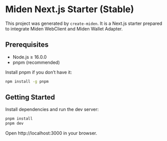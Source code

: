 # Miden Next.js Starter (Stable)

This project was generated by `create-miden`. It is a Next.js starter prepared to integrate Miden WebClient and Miden Wallet Adapter.

## Prerequisites

- Node.js ≥ 16.0.0
- pnpm (recommended)

Install pnpm if you don’t have it:

```bash
npm install -g pnpm
```

## Getting Started

Install dependencies and run the dev server:

```bash
pnpm install
pnpm dev
```

Open http://localhost:3000 in your browser.

